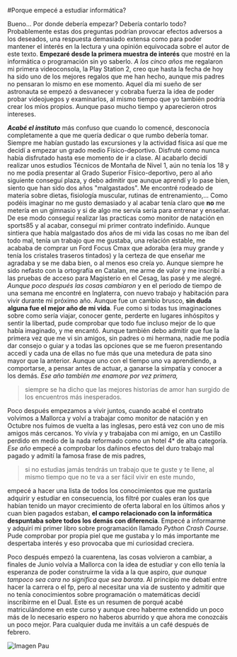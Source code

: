 #Porque empecé a estudiar informática?

Bueno... Por donde debería empezar? Debería contarlo todo? Probablemente estas dos preguntas podrían provocar efectos adversos a los deseados, una respuesta demasiado extensa como para poder mantener el interés en la lectura y una opinión equivocada sobre el autor de este texto. 
**Empezaré desde la primera muestra de interés** que mostré en la informática o programación sin yo saberlo. *A los cinco años* me regalaron mi primera videoconsola, la Play Station 2, creo que hasta la fecha de hoy ha sido uno de los mejores regalos que me han hecho, aunque mis padres no pensaran lo mismo en ese momento. Aquel día mi sueño de ser astronauta se empezó a desvanecer y cobraba fuerza la idea de poder probar videojuegos y examinarlos, al mismo tiempo que yo también podría crear los míos propios. Aunque paso mucho tiempo y aparecieron otros intereses. 

***Acabé el instituto*** más confuso que cuando lo comencé, desconocía completamente a que me quería dedicar o que rumbo debería tomar.
Siempre me habían gustado las excursiones y la actividad física así que me decidí a empezar un grado medio Físico-deportivo. Disfruté como nunca había disfrutado hasta ese momento de ir a clase. Al acabarlo decidí realizar unos estudios Técnicos de Montaña de Nivel 1, aún no tenía los 18 y no me podía presentar al Grado Superior Físico-deportivo, pero al año siguiente conseguí plaza, y debo admitir que aunque aprendí y lo pase bien, siento que han sido dos años "malgastados". Me encontré rodeado de materia sobre dietas, fisiología muscular, rutinas de entrenamiento,... Como podéis imaginar no me gusto demasiado y al acabar tenía claro que **no** me metería en un gimnasio y si de algo me servía sería para entrenar y enseñar. De ese modo conseguí realizar las practicas como monitor de natación en sports85 y al acabar, conseguí mi primer contrato indefinido. Aunque sintiera que había malgastado dos años de mi vida las cosas no me iban del todo mal, tenía un trabajo que me gustaba, una relación estable, me acababa de comprar un Ford Focus Cmax que adoraba (era muy grande y tenía los cristales traseros tintados) y la certeza de que enseñar me agradaba y se me daba bien, o al menos eso creía yo. Aunque siempre he sido nefasto con la ortografía en Catalan, me arme de valor y me inscribí a las pruebas de acceso para Magisterio en el Cesag, las pasé y me alegré.  
*Aunque poco después las cosas cambiaron* y en el periodo de tiempo de una semana me encontré en Inglaterra, con nuevo trabajo y habitación para vivir durante mi próximo año. Aunque fue un cambio brusco, **sin duda alguna fue el mejor año de mi vida**. Fue como si todas tus imaginaciones sobre como sería viajar, conocer gente, perderte en lugares inhóspitos y sentir la libertad, pude comprobar que todo fue incluso mejor de lo que había imaginado, y me encantó. Aunque también debo admitir que fue la primera vez que me vi sin amigos, sin padres o mi hermana, nadie me podía dar consejo o guiar y a todas las opciones que se me fueron presentando accedí y cada una de ellas no fue más que una metedura de pata sino mayor que la anterior. Aunque uno con el tiempo uno va aprendiendo, a comportarse, a pensar antes de actuar, a ganarse la simpatía y conocer a los demás. *Ese año también me enamore por vez primera,*
 >siempre se ha dicho que las mejores historias de amor han surgido de los encuentros más inesperados.

 Poco después empezamos a vivir juntos, cuando acabé el contrato volvimos a Mallorca y  volví a trabajar como monitor de natación y en Octubre nos fuimos de vuelta a las inglesas, pero está vez con uno de mis amigos más cercanos. Yo vivía y y trabajaba con mi amigo, en un Castillo perdido en medio de la nada reformado como un hotel 4* de alta categoría. *Ese año* empecé a comprobar los dañinos efectos del duro trabajo mal pagado y admití la famosa frase de mis padres,
>si no estudias jamás tendrás un trabajo que te guste y te llene, al mismo tiempo que no te va a ser fácil vivir en este mundo, 

empecé a hacer una lista de todos los conocimientos que me gustaría adquirir y estudiar en consecuencia, los filtré por cuales eran los que habían tenido un mayor crecimiento de oferta laboral en los últimos años y cuan bien pagados estaban, **el campo relacionado con la informática despuntaba sobre todos los demás con diferencia**. Empecé a informarme y adquirí mi primer libro sobre programación llamado *Python Crash Course*. Pude comprobar por propia piel que me gustaba y lo más importante me despertaba interés y eso provocaba que mi curiosidad creciera.  

Poco después empezó la cuarentena, las cosas volvieron a cambiar, a finales de Junio volvía a Mallorca con la idea de estudiar y con ello tenía la esperanza de poder construirme la vida a la que aspiro, *que aunque tampoco sea cara no significa que sea barata*. Al principio me debatí entre hacer la carrera o el fp, pero al necesitar una via de sustento y admitir que no tenía conocimientos sobre programación o matemáticas decidí inscribirme en el Dual. Este es un resumen de porqué acabé matriculándome en este curso y aunque creo haberme extendido un poco más de lo necesario espero no haberos aburrido y que ahora me conozcáis un poco mejor. Para cualquier duda me invitáis a un café después de febrero.

![Imagen Pau](D:/DAW/logo.jpg)
